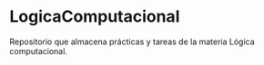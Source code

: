 # LogicaComputacional
Repositorio que almacena prácticas y tareas de la materia Lógica computacional.
